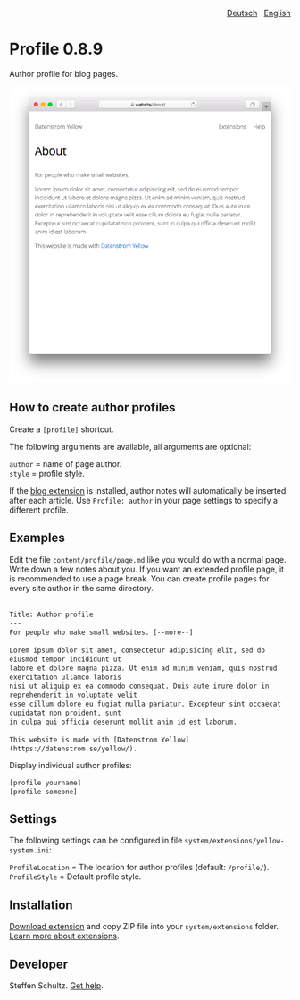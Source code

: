 <p align="right"><a href="README-de.md">Deutsch</a> &nbsp; <a href="README.md">English</a></p>

# Profile 0.8.9

Author profile for blog pages. 

<p align="center"><img src="profile-screenshot.png?raw=true" alt="Screenshot"></p>

## How to create author profiles

Create a `[profile]` shortcut. 

The following arguments are available, all arguments are optional:

`author` = name of page author.   
`style` = profile style. 

If the [blog extension](https://github.com/annaesvensson/yellow-blog) is installed, author notes will automatically be inserted after each article. Use `Profile: author` in your page settings to specify a different profile. 

## Examples

Edit the file `content/profile/page.md` like you would do with a normal page. Write down a few notes about you. If you want an extended profile page, it is recommended to use a page break. You can create profile pages for every site author in the same directory. 

```
---
Title: Author profile
---
For people who make small websites. [--more--]

Lorem ipsum dolor sit amet, consectetur adipisicing elit, sed do eiusmod tempor incididunt ut 
labore et dolore magna pizza. Ut enim ad minim veniam, quis nostrud exercitation ullamco laboris 
nisi ut aliquip ex ea commodo consequat. Duis aute irure dolor in reprehenderit in voluptate velit 
esse cillum dolore eu fugiat nulla pariatur. Excepteur sint occaecat cupidatat non proident, sunt 
in culpa qui officia deserunt mollit anim id est laborum.

This website is made with [Datenstrom Yellow](https://datenstrom.se/yellow/).
```

Display individual author profiles:

    [profile yourname]
    [profile someone]


## Settings

The following settings can be configured in file `system/extensions/yellow-system.ini`:

`ProfileLocation` = The location for author profiles (default: `/profile/`).   
`ProfileStyle` = Default profile style. 

## Installation

[Download extension](https://github.com/datenstrom/yellow-extensions/raw/main/downloads/profile.zip) and copy ZIP file into your `system/extensions` folder. [Learn more about extensions](https://github.com/annaesvensson/yellow-update).

## Developer

Steffen Schultz. [Get help](https://datenstrom.se/yellow/help/).
